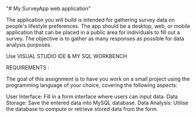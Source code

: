 
"#  My SurveyApp web application" 


The application you will build is intended for gathering survey data on people's lifestyle
 preferences.
The app should be a desktop, web, or mobile application that can be
 placed in a public area for individuals to fill out a survey. 
The objective is to gather as
 many responses as possible for data analysis purposes. 

 

Use VISUAL STUDIO IDE & MY SQL WORKBENCH

 REQUIREMENTS :

The goal of this assignment is to have you work on a small project using the
 programming language of your choice, covering the following aspects:
 
 User Interface: Fill in a form interface where users can input data.
 Data Storage: Save the entered data into MySQL database.
 Data Analysis: Utilise the database to compute or retrieve stored data from the form.
